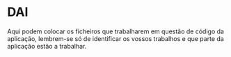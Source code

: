 # DAI
Aqui podem colocar os ficheiros que trabalharem em questão de código da aplicação, lembrem-se só de identificar os vossos trabalhos e que parte da aplicação estão a trabalhar.

